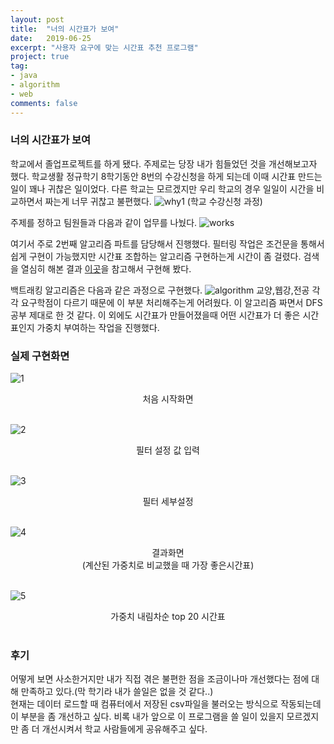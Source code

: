 ```yaml
---
layout: post
title:  "너의 시간표가 보여"
date:   2019-06-25
excerpt: "사용자 요구에 맞는 시간표 추천 프로그램"
project: true
tag:
- java
- algorithm
- web
comments: false
---
```


### 너의 시간표가 보여
학교에서 졸업프로젝트를 하게 됐다.
주제로는 당장 내가 힘들었던 것을 개선해보고자 했다.
학교생활 정규학기 8학기동안 8번의 수강신청을 하게 되는데 이때 시간표 만드는 일이 꽤나 귀찮은 일이었다.
다른 학교는 모르겠지만 우리 학교의 경우 일일이 시간을 비교하면서 짜는게 너무 귀찮고 불편했다.
![why1](https://user-images.githubusercontent.com/35250791/65835782-4c01eb00-e325-11e9-9bc6-23525e5f0165.JPG)
(학교 수강신청 과정)

주제를 정하고 팀원들과 다음과 같이 업무를 나눴다.
![works](https://user-images.githubusercontent.com/35250791/65835818-c0d52500-e325-11e9-9a2e-d79ceb17f6a3.JPG)

여기서 주로 2번째 알고리즘 파트를 담당해서 진행했다.
필터링 작업은 조건문을 통해서 쉽게 구현이 가능했지만 시간표 조합하는 알고리즘 구현하는게 시간이 좀 걸렸다.
검색을 열심히 해본 결과 [이곳](https://www.tuwlab.com/showcase/20026)을 참고해서 구현해 봤다.

백트래킹 알고리즘은 다음과 같은 과정으로 구현했다.
![algorithm](https://user-images.githubusercontent.com/35250791/65836008-4c4fb580-e328-11e9-9aab-b63e05d091e7.JPG)
교양,웹강,전공 각각 요구학점이 다르기 때문에 이 부분 처리해주는게 어려웠다. 이 알고리즘 짜면서 DFS 공부 제대로 한 것 같다.
이 외에도 시간표가 만들어졌을때 어떤 시간표가 더 좋은 시간표인지 가중치 부여하는 작업을 진행했다.
### 실제 구현화면
![1](https://user-images.githubusercontent.com/35250791/65836053-f3345180-e328-11e9-931b-8fe856efd23d.png)
<center>처음 시작화면 </center>
<br>

![2](https://user-images.githubusercontent.com/35250791/65836085-72c22080-e329-11e9-8ecc-a2ae072fac8d.JPG)
<center>필터 설정 값 입력 </center>
<br>

![3](https://user-images.githubusercontent.com/35250791/65836106-a735dc80-e329-11e9-92c5-9e8a16eb008e.JPG)
<center>필터 세부설정 </center>
<br>

![4](https://user-images.githubusercontent.com/35250791/65836124-efed9580-e329-11e9-8b03-2d5e7c215990.JPG)
<center>결과화면 </center>
<center>(계산된 가중치로 비교했을 때 가장 좋은시간표) </center>
<br>

![5](https://user-images.githubusercontent.com/35250791/65836158-21666100-e32a-11e9-9471-13ab98d5f929.JPG)
<center>가중치 내림차순 top 20 시간표 </center>
<br>

### 후기
어떻게 보면 사소한거지만 내가 직접 겪은 불편한 점을 조금이나마 개선했다는 점에 대해 만족하고 있다.(막 학기라 내가 쓸일은 없을 것 같다..)<br>
현재는 데이터 로드할 때 컴퓨터에서 저장된 csv파일을 불러오는 방식으로 작동되는데 이 부분을 좀 개선하고 싶다. 비록 내가 앞으로 이 프로그램을 쓸 일이 있을지 모르겠지만 좀 더 개선시켜서 학교 사람들에게 공유해주고 싶다.
